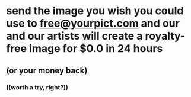 # send the image you wish you could use to free@yourpict.com and our and our artists will create a royalty-free image for $0.0 in 24 hours 
## (or your money back) 
### ((worth a try, right?))
